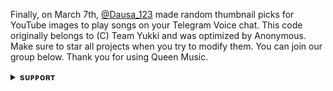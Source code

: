 Finally, on March 7th, [@Dausa_123](https://github.com/lokeshdausaaa) made random thumbnail picks for YouTube images to play songs on your Telegram Voice chat. This code originally belongs to (C) Team Yukki and was optimized by Anonymous. Make sure to star all projects when you try to modify them. You can join our group below. Thank you for using Queen Music.
<details>
<summary><b>sᴜᴘᴘᴏʀᴛ</b></summary>
<br>

# ❤️ Support<
<a href="https://t.me/Dausa_123"><img src="https://img.shields.io/badge/Join-Telegram%20Channel-red.svg?logo=Telegram"></a>
<a href="https://t.me/Shayari_Telegram"><img src="https://img.shields.io/badge/Join-Telegram%20Group-blue.svg?logo=telegram"></a>
<a href="https://t.me/kalam_se"><img src="https://img.shields.io/badge/Give-Me%20Heart-blue.svg?logo=telegram"></a>
<a href="https://t.me/Kalam_kranti"><img src="https://img.shields.io/badge/Give-Me%20Heart-blue.svg?logo=telegram"></a>

</details>
